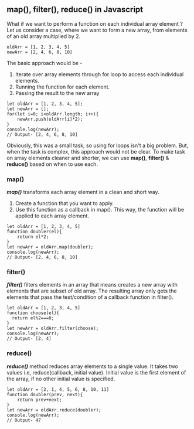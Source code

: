 ## map(), filter(), reduce() in Javascript

What if we want to perform a function on each individual array element ?  
Let us consider a case, where we want to form a new array, from elements of an old array multiplied by 2.  
```
oldArr = [1, 2, 3, 4, 5]
newArr = [2, 4, 6, 8, 10]
```

The basic approach would be -
1. Iterate over array elements through for loop to access each individual elements.
2. Running the function for each element.
3. Passing the result to the new array

```
let oldArr = [1, 2, 3, 4, 5];
let newArr = [];
for(let i=0; i<oldArr.length; i++){
    newArr.push(oldArr[i]*2);
}
console.log(newArr);
// Output- [2, 4, 6, 8, 10]
```

Obviously, this was a small task, so using for loops isn't a big problem. But, when the task is complex, this approach would not be clear. To make task on array elements cleaner and shorter, we can use **map()**, **filter()** & **reduce()** based on when to use each.

### map()
***map()*** transforms each array element in a clean and short way.
1. Create a function that you want to apply.
2. Use this function as a callback in map().
This way, the function will be applied to each array element.
```
let oldArr = [1, 2, 3, 4, 5]
function doubler(el){
    return el*2;
}
let newArr = oldArr.map(doubler);
console.log(newArr);
// Output- [2, 4, 6, 8, 10]
```

### filter()
***filter()*** filters elements in an array that means creates a new array with elements that are subset of old array. The resulting array only gets the elements that pass the test/condition of a callback function in filter().
```
let oldArr = [1, 2, 3, 4, 5]
function choose(el){
  return el%2===0;
}
let newArr = oldArr.filter(choose);
console.log(newArr);
// Output- [2, 4]
```

### reduce()
***reduce()*** method reduces array elements to a single value. It takes two values i.e, reduce(callback, initial value). Initial value is the first element of the array, if no other initial value is specified.
```
let oldArr = [2, 1, 4, 5, 6, 8, 10, 11]
function doubler(prev, next){
    return prev+next;
}
let newArr = oldArr.reduce(doubler);
console.log(newArr);
// Output- 47
```